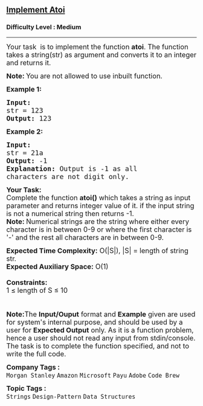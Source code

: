 <h2><a href="https://practice.geeksforgeeks.org/problems/implement-atoi/1?page=1&difficulty[]=1&status[]=unsolved&company[]=Amazon&sortBy=submissions">Implement Atoi</a></h2><h3>Difficulty Level : Medium</h3><hr><div class="problems_problem_content__Xm_eO"><p><span style="font-size: 18px;">Your task &nbsp;is to implement the function <strong>atoi</strong>. The function takes a string(str) as&nbsp;argument and converts it to an integer and returns it.</span></p>
<p><span style="font-size: 18px;"><strong>Note:&nbsp;</strong>You are not allowed to use inbuilt function.</span></p>
<p><span style="font-size: 18px;"><strong>Example 1:</strong></span></p>
<pre><span style="font-size: 18px;"><strong>Input:
</strong>str = 123
<strong>Output: </strong>123
</span></pre>
<p><span style="font-size: 18px;"><strong>Example 2:</strong></span></p>
<pre><span style="font-size: 18px;"><strong>Input:
</strong>str = 21a
<strong>Output: </strong>-1<strong>
Explanation: </strong>Output is -1 as all
characters are not digit only.
</span></pre>
<p><span style="font-size: 18px;"><strong>Your Task:</strong><br>Complete the function&nbsp;<strong>atoi()</strong>&nbsp;which takes a string as input parameter and returns integer value of it.&nbsp;if the input string is not a numerical string then returns -1.<br><strong>Note:&nbsp;</strong>Numerical strings are the string where either every character is in between 0-9 or where the first character is '-' and the rest all characters are in between 0-9.</span></p>
<p><span style="font-size: 18px;"><strong>Expected Time Complexity:</strong>&nbsp;O(|S|), |S| = length of string str.<br><strong>Expected Auxiliary Space:</strong>&nbsp;O(1)<br><br><strong>Constraints:</strong><br>1 ≤ length of S ≤ 10<br><br><br><strong>Note:</strong>The&nbsp;<strong>Input/Ouput</strong>&nbsp;format and&nbsp;<strong>Example</strong>&nbsp;given are used for system's internal purpose, and should be used by a user for&nbsp;<strong>Expected Output</strong>&nbsp;only. As it is a function problem, hence a user should not read any input from stdin/console. The task is to complete the function specified, and not to write the full code.</span></p></div><p><span style=font-size:18px><strong>Company Tags : </strong><br><code>Morgan Stanley</code>&nbsp;<code>Amazon</code>&nbsp;<code>Microsoft</code>&nbsp;<code>Payu</code>&nbsp;<code>Adobe</code>&nbsp;<code>Code Brew</code>&nbsp;<br><p><span style=font-size:18px><strong>Topic Tags : </strong><br><code>Strings</code>&nbsp;<code>Design-Pattern</code>&nbsp;<code>Data Structures</code>&nbsp;
